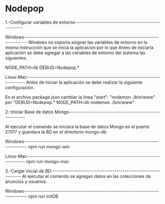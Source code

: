 # Nodepop

1.-Configurar variables de entorno----------------------------------------------------

Windows-------------------------------------------------------------------------------
Windows no soporta asignar las variables de entorno en la misma instrucción que se inicia la aplicación por lo que 
Antes de iniciarla aplicación se debe agregar a las variables de entorno del sistema las siguientes.

NODE_PATH=lib
DEBUG=Nodepop.*

Linux-Mac-----------------------------------------------------------------------------
Antes de iniciar la aplicación se debe realizar la siguiente configuración.

En el archivo package.json cambiar la linea "start": "nodemon ./bin/www" por "DEBUG=Nodepop.* NODE_PATH=lib nodemon ./bin/www"



2.-Iniciar Base de datos Mongo--------------------------------------------------------

Al ejecutar el comando se iniciara la base de datos Mongo en el puerto 27017 y guardara la BD en el directorio mongo-db

Windows-------------------------------------------------------------------------------
npm run mongo-win

Linux-Mac-----------------------------------------------------------------------------
npm run mongo-mac



3.-Cargar inicial de BD---------------------------------------------------------------
Al ejecutar el comando se agregan datos en las colecciones de anuncios y usuarios.

Windows-------------------------------------------------------------------------------
npm run initDB